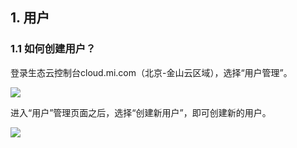 ## 1. 用户
### 1.1 如何创建用户？
登录生态云控制台cloud.mi.com（北京-金山云区域），选择“用户管理”。  
  
![ ](/images/UserMgmt-1.png)  
  
进入“用户”管理页面之后，选择“创建新用户”，即可创建新的用户。  
  
![ ](/images/UserMgmt-2.png)  
